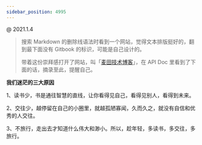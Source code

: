 ```yaml
---
sidebar_position: 4995
---
```


@ 2021.1.4

> 搜索 Markdown 的删除线语法时看到一个网站，觉得文本排版挺好的，翻到最下面没有 Gitbook 的标识，可能是自己设计的。
>
> 带着这份崇拜感打开了网站，叫「[麦田技术博客](http://docs.itmyhome.com/)」，在 API Doc 里看到了下面的话，摘录至此，提醒自己。

**我们迷茫的三大原因**

1、读书少，书是通往智慧的直线，让你看得见自己，看得见别人，看得到未来。

2、交往少，越停留在自己的小圈里，就越孤陋寡闻，久而久之，就没有自信和优秀的人交往。

3、不旅行，走出去才知道什么伟大和渺小。所以，趁年轻，多读书，多交往，多旅行。